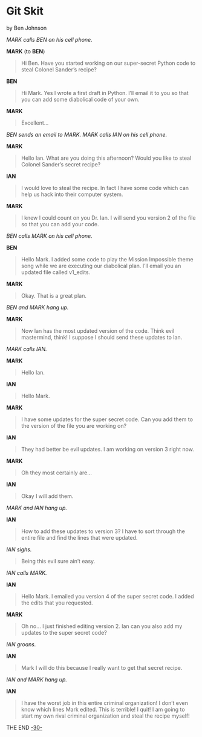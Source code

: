 # Git Skit

by Ben Johnson


_MARK calls BEN on his cell phone._

**MARK** (to **BEN**)
>Hi Ben. Have you started working on our super-secret Python code to steal Colonel Sander’s recipe?

**BEN**
>Hi Mark. Yes I wrote a first draft in Python. I’ll email it to you so that you can add some diabolical code of your own.

**MARK**
>Excellent…

_BEN sends an email to MARK. MARK calls IAN on his cell phone._

**MARK**
>Hello Ian. What are you doing this afternoon? Would you like to steal Colonel Sander’s secret recipe?

**IAN**
>I would love to steal the recipe. In fact I have some code which can help us hack into their computer system.

**MARK**
>I knew I could count on you Dr. Ian. I will send you version 2 of the file so that you can add your code.

_BEN calls MARK on his cell phone._

**BEN**
>Hello Mark. I added some code to play the Mission Impossible theme song while we are executing our diabolical plan. I’ll email you an updated file called v1_edits.

**MARK**
>Okay. That is a great plan.

_BEN and MARK hang up._

**MARK**
>Now Ian has the most updated version of the code. Think evil mastermind, think! I suppose I should send these updates to Ian.

_MARK calls IAN._

**MARK**
>Hello Ian.

**IAN**
>Hello Mark.

**MARK**
>I have some updates for the super secret code. Can you add them to the version of the file you are working on?

**IAN**
>They had better be evil updates. I am working on version 3 right now.

**MARK**
>Oh they most certainly are…

**IAN**
>Okay I will add them.

_MARK and IAN hang up._

**IAN**
>How to add these updates to version 3? I have to sort through the entire file and find the lines that were updated.

_IAN sighs._
>Being this evil sure ain’t easy.


_IAN calls MARK._

**IAN**
>Hello Mark. I emailed you version 4 of the super secret code. I added the edits that you requested.

**MARK**
>Oh no… I just finished editing version 2. Ian can you also add my updates to the super secret code?

_IAN groans._

**IAN**
>Mark I will do this because I really want to get that secret recipe.

_IAN and MARK hang up._

**IAN**
>I have the worst job in this entire criminal organization! I don’t even know which lines Mark edited. This is terrible! I quit! I am going to start my own rival criminal organization and steal the recipe myself!

THE END
[-30-](https://en.wikipedia.org/wiki/-30-)
